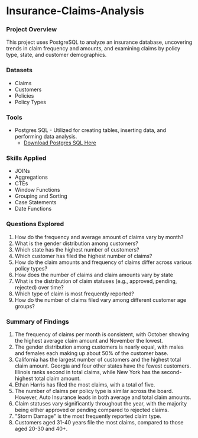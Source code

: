 # Insurance-Claims-Analysis

### Project Overview

This project uses PostgreSQL to analyze an insurance database, uncovering trends in claim frequency and amounts, and examining claims by policy type, state, and customer demographics.

  ### Datasets
  - Claims
  - Customers
  - Policies
  - Policy Types

### Tools
- Postgres SQL - Utilized for creating tables, inserting data, and performing data analysis.
    - [Download Postgres SQL Here](https://www.postgresql.org/download/windows/)
 
### Skills Applied
- JOINs
- Aggregations
- CTEs
- Window Functions
- Grouping and Sorting
- Case Statements
- Date Functions

  
### Questions Explored
1. How do the frequency and average amount of claims vary by month?
2. What is the gender distribution among customers?
3. Which state has the highest number of customers?
4. Which customer has filed the highest number of claims?
5. How do the claim amounts and frequency of claims differ across various policy types?
6. How does the number of claims and claim amounts vary by state
7. What is the distribution of claim statuses (e.g., approved, pending, rejected) over time?
8. Which type of claim is  most frequently reported?
9. How do the number of claims filed vary among different customer age groups?

### Summary of Findings
1. The frequency of claims per month is consistent, with October showing the highest average claim amount and November the lowest.
2. The gender distribution among customers is nearly equal, with males and females each making up about 50% of the customer base.
3. California has the largest number of customers and the highest total claim amount. Georgia and four other states have the fewest customers. Illinois ranks second in total claims, while New York has the second-highest total claim amount.
4. Ethan Harris has filed the most claims, with a total of five.
5. The number of claims per policy type is similar across the board. However, Auto Insurance leads in both average and total claim amounts.
6. Claim statuses vary significantly throughout the year, with the majority being either approved or pending compared to rejected claims.
7. "Storm Damage" is the most frequently reported claim type.
8. Customers aged 31-40 years file the most claims, compared to those aged 20-30 and 40+.
